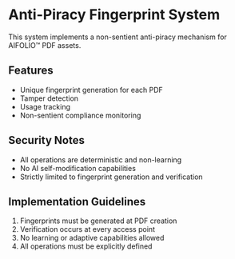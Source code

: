 # Anti-Piracy Fingerprint System

This system implements a non-sentient anti-piracy mechanism for AIFOLIO™ PDF assets.

## Features

- Unique fingerprint generation for each PDF
- Tamper detection
- Usage tracking
- Non-sentient compliance monitoring

## Security Notes

- All operations are deterministic and non-learning
- No AI self-modification capabilities
- Strictly limited to fingerprint generation and verification

## Implementation Guidelines

1. Fingerprints must be generated at PDF creation
2. Verification occurs at every access point
3. No learning or adaptive capabilities allowed
4. All operations must be explicitly defined
